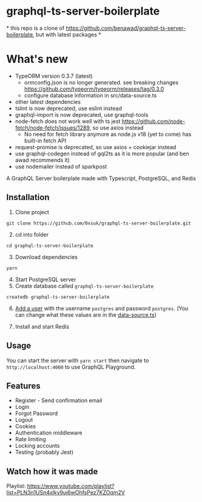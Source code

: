 # graphql-ts-server-boilerplate

\* this repo is a clone of https://github.com/benawad/graphql-ts-server-boilerplate, but with latest packages *

# What's new
- TypeORM version 0.3.7 (latest)
  - ormconfig.json is no longer generated. see breaking changes https://github.com/typeorm/typeorm/releases/tag/0.3.0
  - configure database information in src/data-source.ts
- other latest dependencies 
- tslint is now deprecated, use eslint instead
- graphql-import is now deprecated, use graphql-tools
- node-fetch does not work well with ts jest https://github.com/node-fetch/node-fetch/issues/1289, so use axios instead
  - No need for fetch library anymore as node.js v18 (yet to come) has built-in fetch API
- request-promise is deprecated, so use axios + cookiejar instead
- use graphql-codegen instead of gql2ts as it is more popular (and ben awad recommends it)
- use nodemailer instead of sparkpost

A GraphQL Server boilerplate made with Typescript, PostgreSQL, and Redis

## Installation

1. Clone project
```
git clone https://github.com/0xsuk/graphql-ts-server-boilerplate.git
```
2. cd into folder
```
cd graphql-ts-server-boilerplate
```
3. Download dependencies 
```
yarn
```
4. Start PostgreSQL server
5. Create database called `graphql-ts-server-boilerplate`
```
createdb graphql-ts-server-boilerplate
```
6. [Add a user](https://medium.com/coding-blocks/creating-user-database-and-adding-access-on-postgresql-8bfcd2f4a91e) with the username `postgres` and password `postgres`. (You can change what these values are in the [data-source.ts](https://github.com/0xsuk/graphql-ts-server-boilerplate/blob/master/src/data-src.ts))

7. Install and start Redis

## Usage

You can start the server with `yarn start` then navigate to `http://localhost:4000` to use GraphQL Playground.

## Features

* Register - Send confirmation email
* Login
* Forgot Password
* Logout  
* Cookies
* Authentication middleware
* Rate limiting
* Locking accounts
* Testing (probably Jest)

## Watch how it was made

Playlist: https://www.youtube.com/playlist?list=PLN3n1USn4xlky9uj6wOhfsPez7KZOqm2V
